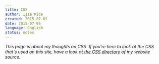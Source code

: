 ```yaml
---
title: CSS
author: Issa Rice
created: 2015-07-05
date: 2015-07-05
language: English
status: notes
---
```


*This page is about my thoughts on CSS. If you're here to look at the CSS that's used on this site, have a look at [the CSS directory](https://github.com/riceissa/issarice.com/tree/master/css) of my website source.*
